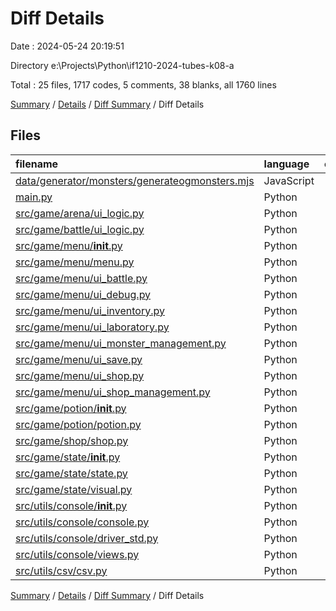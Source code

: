# Diff Details

Date : 2024-05-24 20:19:51

Directory e:\\Projects\\Python\\if1210-2024-tubes-k08-a

Total : 25 files,  1717 codes, 5 comments, 38 blanks, all 1760 lines

[Summary](results.md) / [Details](details.md) / [Diff Summary](diff.md) / Diff Details

## Files
| filename | language | code | comment | blank | total |
| :--- | :--- | ---: | ---: | ---: | ---: |
| [data/generator/monsters/generateogmonsters.mjs](/data/generator/monsters/generateogmonsters.mjs) | JavaScript | 1 | 0 | 0 | 1 |
| [main.py](/main.py) | Python | 15 | -1 | 0 | 14 |
| [src/game/arena/ui_logic.py](/src/game/arena/ui_logic.py) | Python | 23 | -1 | 0 | 22 |
| [src/game/battle/ui_logic.py](/src/game/battle/ui_logic.py) | Python | 9 | 1 | 0 | 10 |
| [src/game/menu/__init__.py](/src/game/menu/__init__.py) | Python | 8 | 0 | 6 | 14 |
| [src/game/menu/menu.py](/src/game/menu/menu.py) | Python | 9 | 0 | 0 | 9 |
| [src/game/menu/ui_battle.py](/src/game/menu/ui_battle.py) | Python | 4 | 0 | 0 | 4 |
| [src/game/menu/ui_debug.py](/src/game/menu/ui_debug.py) | Python | 90 | -6 | 3 | 87 |
| [src/game/menu/ui_inventory.py](/src/game/menu/ui_inventory.py) | Python | 34 | 0 | 0 | 34 |
| [src/game/menu/ui_laboratory.py](/src/game/menu/ui_laboratory.py) | Python | 36 | 0 | 0 | 36 |
| [src/game/menu/ui_monster_management.py](/src/game/menu/ui_monster_management.py) | Python | 675 | 7 | 11 | 693 |
| [src/game/menu/ui_save.py](/src/game/menu/ui_save.py) | Python | 36 | 0 | 2 | 38 |
| [src/game/menu/ui_shop.py](/src/game/menu/ui_shop.py) | Python | 40 | 0 | 0 | 40 |
| [src/game/menu/ui_shop_management.py](/src/game/menu/ui_shop_management.py) | Python | 624 | 1 | 12 | 637 |
| [src/game/potion/__init__.py](/src/game/potion/__init__.py) | Python | 1 | 0 | 0 | 1 |
| [src/game/potion/potion.py](/src/game/potion/potion.py) | Python | 4 | 0 | 1 | 5 |
| [src/game/shop/shop.py](/src/game/shop/shop.py) | Python | 1 | 0 | 0 | 1 |
| [src/game/state/__init__.py](/src/game/state/__init__.py) | Python | 1 | 0 | 0 | 1 |
| [src/game/state/state.py](/src/game/state/state.py) | Python | 12 | 1 | 0 | 13 |
| [src/game/state/visual.py](/src/game/state/visual.py) | Python | 3 | 0 | 0 | 3 |
| [src/utils/console/__init__.py](/src/utils/console/__init__.py) | Python | 1 | 0 | 0 | 1 |
| [src/utils/console/console.py](/src/utils/console/console.py) | Python | 45 | 3 | 1 | 49 |
| [src/utils/console/driver_std.py](/src/utils/console/driver_std.py) | Python | 30 | 0 | 1 | 31 |
| [src/utils/console/views.py](/src/utils/console/views.py) | Python | 7 | 0 | 1 | 8 |
| [src/utils/csv/csv.py](/src/utils/csv/csv.py) | Python | 8 | 0 | 0 | 8 |

[Summary](results.md) / [Details](details.md) / [Diff Summary](diff.md) / Diff Details